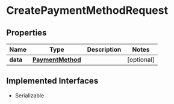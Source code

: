 

# CreatePaymentMethodRequest


## Properties

Name | Type | Description | Notes
------------ | ------------- | ------------- | -------------
**data** | [**PaymentMethod**](PaymentMethod.md) |  |  [optional]


## Implemented Interfaces

* Serializable


